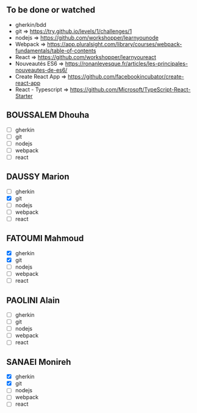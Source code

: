 To be done or watched 
---------------------
- gherkin/bdd
- git => https://try.github.io/levels/1/challenges/1
- nodejs => https://github.com/workshopper/learnyounode
- Webpack => https://app.pluralsight.com/library/courses/webpack-fundamentals/table-of-contents
- React => https://github.com/workshopper/learnyoureact
- Nouveautés ES6 => https://ronanlevesque.fr/articles/les-principales-nouveautes-de-es6/
- Create React App => https://github.com/facebookincubator/create-react-app
- React - Typescript => https://github.com/Microsoft/TypeScript-React-Starter


## BOUSSALEM Dhouha
- [ ] gherkin
- [ ] git
- [ ] nodejs
- [ ] webpack
- [ ] react

## DAUSSY Marion
- [ ] gherkin
- [x] git
- [ ] nodejs
- [ ] webpack
- [ ] react

## FATOUMI Mahmoud
- [x] gherkin
- [x] git
- [ ] nodejs
- [ ] webpack
- [ ] react	

## PAOLINI Alain
- [ ] gherkin
- [ ] git
- [ ] nodejs
- [ ] webpack
- [ ] react

## SANAEI Monireh
- [x] gherkin
- [x] git
- [ ] nodejs
- [ ] webpack
- [ ] react
